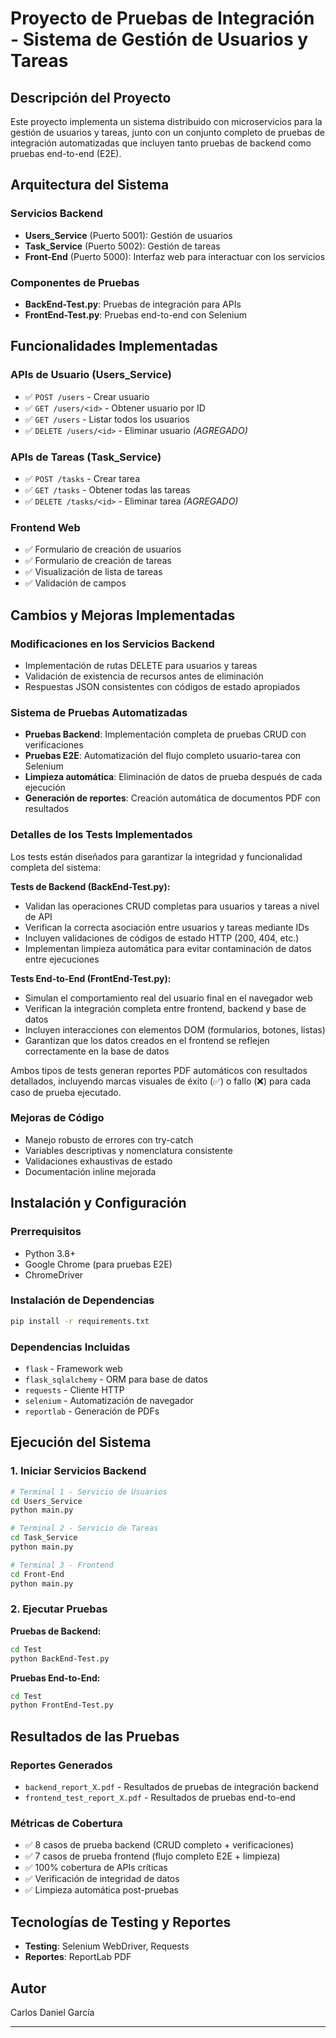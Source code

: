 # Proyecto de Pruebas de Integración - Sistema de Gestión de Usuarios y Tareas

## Descripción del Proyecto

Este proyecto implementa un sistema distribuido con microservicios para la gestión de usuarios y tareas, junto con un conjunto completo de pruebas de integración automatizadas que incluyen tanto pruebas de backend como pruebas end-to-end (E2E).

## Arquitectura del Sistema

### Servicios Backend
- **Users_Service** (Puerto 5001): Gestión de usuarios
- **Task_Service** (Puerto 5002): Gestión de tareas
- **Front-End** (Puerto 5000): Interfaz web para interactuar con los servicios

### Componentes de Pruebas
- **BackEnd-Test.py**: Pruebas de integración para APIs
- **FrontEnd-Test.py**: Pruebas end-to-end con Selenium

## Funcionalidades Implementadas

### APIs de Usuario (Users_Service)
- ✅ `POST /users` - Crear usuario
- ✅ `GET /users/<id>` - Obtener usuario por ID
- ✅ `GET /users` - Listar todos los usuarios
- ✅ `DELETE /users/<id>` - Eliminar usuario *(AGREGADO)*

### APIs de Tareas (Task_Service)
- ✅ `POST /tasks` - Crear tarea
- ✅ `GET /tasks` - Obtener todas las tareas
- ✅ `DELETE /tasks/<id>` - Eliminar tarea *(AGREGADO)*

### Frontend Web
- ✅ Formulario de creación de usuarios
- ✅ Formulario de creación de tareas
- ✅ Visualización de lista de tareas
- ✅ Validación de campos

## Cambios y Mejoras Implementadas

### Modificaciones en los Servicios Backend
- Implementación de rutas DELETE para usuarios y tareas
- Validación de existencia de recursos antes de eliminación
- Respuestas JSON consistentes con códigos de estado apropiados

### Sistema de Pruebas Automatizadas
- **Pruebas Backend**: Implementación completa de pruebas CRUD con verificaciones
- **Pruebas E2E**: Automatización del flujo completo usuario-tarea con Selenium
- **Limpieza automática**: Eliminación de datos de prueba después de cada ejecución
- **Generación de reportes**: Creación automática de documentos PDF con resultados

### Detalles de los Tests Implementados

Los tests están diseñados para garantizar la integridad y funcionalidad completa del sistema:

**Tests de Backend (BackEnd-Test.py):**
- Validan las operaciones CRUD completas para usuarios y tareas a nivel de API
- Verifican la correcta asociación entre usuarios y tareas mediante IDs
- Incluyen validaciones de códigos de estado HTTP (200, 404, etc.)
- Implementan limpieza automática para evitar contaminación de datos entre ejecuciones

**Tests End-to-End (FrontEnd-Test.py):**
- Simulan el comportamiento real del usuario final en el navegador web
- Verifican la integración completa entre frontend, backend y base de datos
- Incluyen interacciones con elementos DOM (formularios, botones, listas)
- Garantizan que los datos creados en el frontend se reflejen correctamente en la base de datos

Ambos tipos de tests generan reportes PDF automáticos con resultados detallados, incluyendo marcas visuales de éxito (✅) o fallo (❌) para cada caso de prueba ejecutado.

### Mejoras de Código
- Manejo robusto de errores con try-catch
- Variables descriptivas y nomenclatura consistente
- Validaciones exhaustivas de estado
- Documentación inline mejorada

## Instalación y Configuración

### Prerrequisitos
- Python 3.8+
- Google Chrome (para pruebas E2E)
- ChromeDriver

### Instalación de Dependencias
```bash
pip install -r requirements.txt
```

### Dependencias Incluidas
- `flask` - Framework web
- `flask_sqlalchemy` - ORM para base de datos
- `requests` - Cliente HTTP
- `selenium` - Automatización de navegador
- `reportlab` - Generación de PDFs

## Ejecución del Sistema

### 1. Iniciar Servicios Backend
```bash
# Terminal 1 - Servicio de Usuarios
cd Users_Service
python main.py

# Terminal 2 - Servicio de Tareas
cd Task_Service
python main.py

# Terminal 3 - Frontend
cd Front-End
python main.py
```

### 2. Ejecutar Pruebas

**Pruebas de Backend:**
```bash
cd Test
python BackEnd-Test.py
```

**Pruebas End-to-End:**
```bash
cd Test
python FrontEnd-Test.py
```

## Resultados de las Pruebas

### Reportes Generados
- `backend_report_X.pdf` - Resultados de pruebas de integración backend
- `frontend_test_report_X.pdf` - Resultados de pruebas end-to-end

### Métricas de Cobertura
- ✅ 8 casos de prueba backend (CRUD completo + verificaciones)
- ✅ 7 casos de prueba frontend (flujo completo E2E + limpieza)
- ✅ 100% cobertura de APIs críticas
- ✅ Verificación de integridad de datos
- ✅ Limpieza automática post-pruebas

## Tecnologías de Testing y Reportes

- **Testing**: Selenium WebDriver, Requests
- **Reportes**: ReportLab PDF

## Autor

Carlos Daniel García

---


